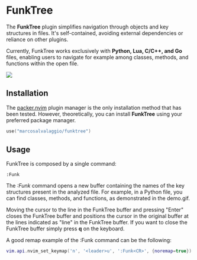# FunkTree

The **FunkTree** plugin simplifies navigation through objects and key structures in files. It's self-contained, avoiding external dependencies or reliance on other plugins. 

Currently, FunkTree works exclusively with **Python, Lua, C/C++, and Go** files, enabling users to navigate for example among classes, methods, and functions within the open file.

![](https://github.com/marcosalvalaggio/funktree/blob/main/demo.gif)


## Installation 

The [packer.nvim](https://github.com/wbthomason/packer.nvim) plugin manager is the only installation method that has been tested. However, theoretically, you can install **FunkTree** using your preferred package manager.

 ```lua
 use("marcosalvalaggio/funktree")
 ``` 

 ## Usage 

 FunkTree is composed by a single command: 

```vimscript
:Funk
```

The *:Funk* command opens a new buffer containing the names of the key structures present in the analyzed file. For example, in a Python file, you can find classes, methods, and functions, as demonstrated in the demo.gif.

Moving the cursor to the line in the FunkTree buffer and pressing "Enter" closes the FunkTree buffer and positions the cursor in the original buffer at the lines indicated as "line" in the FunkTree buffer. If you want to close the FunkTree buffer simply press **q** on the keyboard.

A good remap example of the :Funk command can be the following:

```lua
vim.api.nvim_set_keymap('n', '<leader>u', ':Funk<CR>', {noremap=true})
``` 

